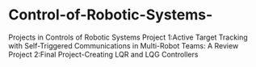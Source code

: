 # Control-of-Robotic-Systems-
Projects in Controls of Robotic Systems
Project 1:Active Target Tracking with Self-Triggered Communications in Multi-Robot Teams: A Review
Project 2:Final Project-Creating LQR and LQG Controllers
